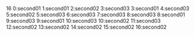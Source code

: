 16
0:second01
1:second01
2:second02
3:second03
3:second01
4:second03
5:second02
5:second03
6:second03
7:second03
8:second03
8:second01
9:second03
9:second01
10:second03
10:second02
11:second03
12:second02
13:second02
14:second02
15:second02
16:second02
